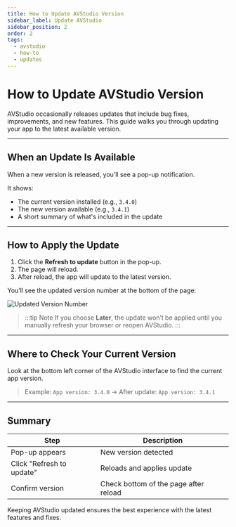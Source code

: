```yaml
---
title: How to Update AVStudio Version
sidebar_label: Update AVStudio
sidebar_position: 2
order: 2
tags:
  - avstudio
  - how-to
  - updates
---
```


# How to Update AVStudio Version

AVStudio occasionally releases updates that include bug fixes, improvements, and new features. This guide walks you through updating your app to the latest available version.

---

## When an Update Is Available

When a new version is released, you’ll see a pop-up notification.

It shows:
- The current version installed (e.g., `3.4.0`)
- The new version available (e.g., `3.4.1`)
- A short summary of what's included in the update

---

## How to Apply the Update

1. Click the **Refresh to update** button in the pop-up.
2. The page will reload.
3. After reload, the app will update to the latest version.

You’ll see the updated version number at the bottom of the page:
  
![Updated Version Number](./img/how-to-update-version-applied.png)

> :::tip Note
> If you choose **Later**, the update won’t be applied until you manually refresh your browser or reopen AVStudio.
> :::

---

## Where to Check Your Current Version

Look at the bottom left corner of the AVStudio interface to find the current app version.

> Example: `App version: 3.4.0` → After update: `App version: 3.4.1`

---

## Summary

| Step                | Description                                |
|---------------------|--------------------------------------------|
| Pop-up appears       | New version detected                      |
| Click "Refresh to update" | Reloads and applies update             |
| Confirm version      | Check bottom of the page after reload     |

Keeping AVStudio updated ensures the best experience with the latest features and fixes.
